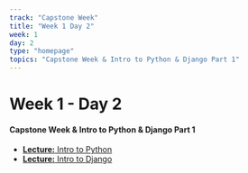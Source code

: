 ```yaml
---
track: "Capstone Week"
title: "Week 1 Day 2"
week: 1
day: 2
type: "homepage"
topics: "Capstone Week & Intro to Python & Django Part 1"
---
```


# Week 1 - Day 2

#### Capstone Week & Intro to Python & Django Part 1
- [**Lecture:** Intro to Python](/capstone-week/day-2/lecture-materials/intro-to-python)
- [**Lecture:** Intro to Django](/capstone-week/day-2/lecture-materials/intro-to-django)
